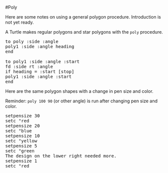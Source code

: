 #Poly

Here are some notes on using a general polygon procedure. Introduction
is not yet ready.

A Turtle makes regular polygons and star polygons with the `poly` procedure.

<pre>
to poly :side :angle
poly1 :side :angle heading
end

to poly1 :side :angle :start
fd :side rt :angle
if heading = :start [stop]
poly1 :side :angle :start
end
</pre>

Here are the same polygon shapes with a change in pen size and color.

Reminder: `poly 100 90` (or other angle) is run after changing pen
size and color.

<pre>
setpensize 30
setc "red
setpensize 20
setc "blue
setpensize 10
setc "yellow
setpensize 5
setc "green
The design on the lower right needed more.
setpensize 1
setc "red
</pre>